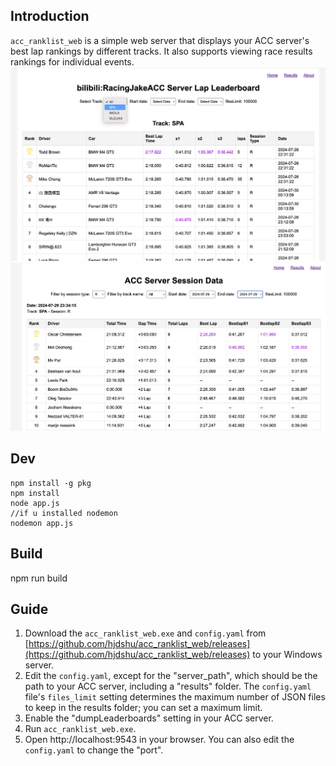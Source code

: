## Introduction
`acc_ranklist_web` is a simple web server that displays your ACC server's best lap rankings by different tracks. It also supports viewing race results rankings for individual events.
![example](example.jpg)
![example2](example2.jpg)

## Dev
```
npm install -g pkg
npm install
node app.js
//if u installed nodemon
nodemon app.js
```
## Build 
npm run build

## Guide
1. Download the `acc_ranklist_web.exe` and `config.yaml` from [https://github.com/hjdshu/acc_ranklist_web/releases](https://github.com/hjdshu/acc_ranklist_web/releases) to your Windows server.
2. Edit the `config.yaml`, except for the "server_path", which should be the path to your ACC server, including a "results" folder. The `config.yaml` file's `files_limit` setting determines the maximum number of JSON files to keep in the results folder; you can set a maximum limit.
3. Enable the "dumpLeaderboards" setting in your ACC server.
4. Run `acc_ranklist_web.exe`.
5. Open http://localhost:9543 in your browser. You can also edit the `config.yaml` to change the "port".

